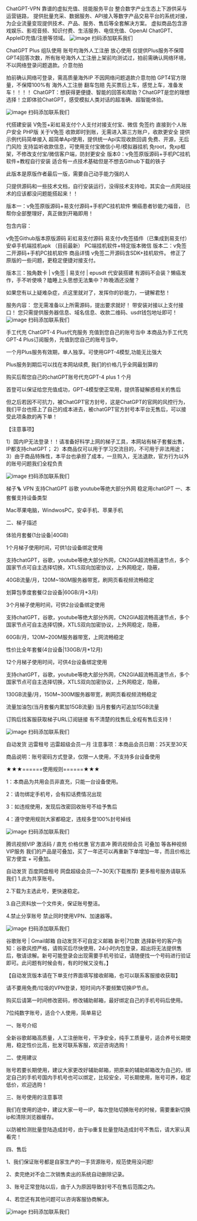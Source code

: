 

ChatGPT-VPN
靠谱的虚拟充值、技能服务平台 整合数字产业生态上下游供采与运营链路， 提供批量充采、数据服务、API接入等数字产品交易平台的系统对接， 为企业流量变现提供技术、产品、服务、售后等全套解决方案。 虚拟商品包含游戏娱乐、影视音频、知识付费、生活服务、电信充值、OpenAI ChatGPT、AppleID充值/注册等领域。
![image](https://github.com/Simonzaq/chatgpt-vpn/edit/main/img/wechat.jpg?raw=true)
扫码添加联系我们

ChatGPT Plus 组队使用 账号均海外人工注册 放心使用
仅提供Plus服务不保障GPT4回答次数，所有账号海外人工注册上架前均测试过，拍前需确认网络环境，不以网络登录问题退款。介意勿拍

拍前确认网络可登录，需高质量海外IP 不因网络问题退款介意勿拍 GPT4官方限量，不保障100%有 海外人工注册 翻车包赔 先买票后上车，感觉上车，准备发车！！！！ ChatGPT：想获得更便捷、智能的回答和帮助？ChatGPT是您的理想选择！立即体验ChatGPT，感受模拟人类对话的超准确、超智能体验。

![image](https://github.com/Simonzaq/chatgpt-vpn/edit/main/img/wechat.jpg?raw=true)
扫码添加联系我们

代搭建安装 V免签+彩虹易支付个人支付对接支付宝、微信 免签约 直接到个人账户安全 PHP版
关于V免签 收款即时到账，无需进入第三方账户，收款更安全 提供示例代码简单接入 超简单Api使用，提供统一Api实现收款回调 免费、开源，无后门风险 支持监听收款信息，可使用支付宝微信小号/模拟器挂机 免root，免xp框架，不修改支付宝/微信客户端，防封更安全 版本0：v免签原版源码+手机PC挂机软件+教程自行安装 适合有一点技术基础但是不想去Github下载的铁子

此版本是原版作者最后一版，需要自己动手能力强的人

只提供源码和一些技术文档，自行安装运行，没得技术支持哈，其实会一点网站技术的应该都没问题能搭起来！！

版本一：v免签原版源码+易支付源码+手机PC挂机软件 懒癌患者钞能力福音， 已帮你全部整理好，真正做到开箱即用！

包含内容：

v免签Github版本原版源码
彩虹易支付源码
易支付v免签插件（已集成到易支付）
安卓手机端挂机apk （目前最新）
PC端挂机软件+特定版本微信
版本二：v免签二开源码+手机PC挂机软件 商品详情 v免签二开源码含SDK+挂机软件。 修正了原版的一些问题，更稳定便捷对接支付。

版本三：独角数卡 | v免签 | 易支付 | epusdt 代安装搭建 有源码不会装？懒癌发作，手不听使唤？瞌睡上头思想无法集中？昨晚酒还没醒？

如果您有以上疑难杂症，点这里就对了，发挥你的钞能力，一键解君愁！

服务内容： 您无需准备以上所需源码，提出要求就好！ 带安装对接以上支付接口！ 您只需提供服务器信息、域名信息、收款二维码、usdt钱包地址即可！
![image](https://github.com/Simonzaq/chatgpt-vpn/edit/main/img/wechat.jpg?raw=true)
扫码添加联系我们

手工代充 ChatGPT-4 Plus代充服务 充值到您自己的账号当中
本商品为手工代充GPT-4 Plus订阅服务，充值到您自己的账号当中，

一个月Plus服务有效期，单人独享。可使用GPT-4模型,功能无比强大

Plus服务到期后可以找在本网站续费, 我们的价格几乎全网最划算的

购买后帮您自己的chatGPT账号代充GPT-4 plus 1 个月

首登可以保证给您充值成功，GPT-4模型使正常用，提供答疑解惑相关的售后

但之后若因不可抗力，被ChatGPT官方封号，这是ChatGPT的官网的风控行为， 我们平台也搭上了自己的成本进去，被chatGPT官方封号本平台无售后，可以接受此项条款的再下单！

【注意事项】

1）国内IP无法登录！！请准备好科学上网的梯子工具，本网站有梯子套餐出售，IP都支持chatGPT； 2）本商品仅可以用于学习交流目的，不可用于非法用途； 3）由于商品特殊性，本平台也承担了成本，一旦购入，无法退款，官方行为以外的账号问题我们全程负责

![image](https://github.com/Simonzaq/chatgpt-vpn/edit/main/img/wechat.jpg?raw=true)
扫码添加联系我们

梯子🪜 VPN 支持ChatGPT 谷歌 youtube等绝大部分外网 稳定用chatGPT
一、本套餐支持设备类型

Mac苹果电脑，WindwosPC，安卓手机、苹果手机

二、梯子描述

体验月套餐(1台设备|40GB)

1个月梯子使用时间，可供1台设备绑定使用

支持chatGPT，谷歌，youtube等绝大部分外网，CN2GIA超流畅高速节点，多个国家节点可自主选择切换，XTLS双向加密协议，上外网稳定，隐蔽，

40GB流量/月，120M~180M服务器带宽，刷网页看视频流畅稳定

划算包季度套餐(2台设备|60GB/月*3月)

3个月梯子使用时间，可供2台设备绑定使用

支持chatGPT，谷歌，youtube等绝大部分外网，CN2GIA超流畅高速节点，多个国家节点可自主选择切换，XTLS双向加密协议，上外网稳定，隐蔽，

60GB/月，120M~200M服务器带宽，上网流畅稳定

性价比全年套餐(4台设备|130GB/月*12月)

12个月梯子使用时间，可供4台设备绑定使用

支持chatGPT，谷歌，youtube等绝大部分外网，CN2GIA超流畅高速节点，多个国家节点可自主选择切换，XTLS双向加密协议，上外网稳定，隐蔽，

130GB流量/月，150M~300M服务器带宽，刷网页看视频流畅稳定

流量加油包(当月套餐内累加15GB流量) 当月套餐内可追加15GB流量

订购后找客服获取梯子URL订阅链接 有不清楚的找售后,全程有售后支持！

![image](https://github.com/Simonzaq/chatgpt-vpn/edit/main/img/wechat.jpg?raw=true)
扫码添加联系我们

自动发货 迅雷租号 迅雷超级会员一月
注意事项：本商品会员日期：25天至30天

商品说明：账号密码方式登录，仅限一人使用，不支持多台设备使用

★★★======使用规则======★★★

1：本商品为共用会员非直充，只能一台设备使用。

2：请勿绑定手机号，会有扣话费情况出现

3：如违规使用，发现后改密回收账号不给予售后

4：遵守使用规则大家都稳定，违规多登100%封号掉线

![image](https://github.com/Simonzaq/chatgpt-vpn/edit/main/img/wechat.jpg?raw=true)
扫码添加联系我们

腾讯视频VIP 激活码 / 直充 价格优惠 官方直冲 腾讯视频会员 可叠加 等各种视频VIP服务
我们的产品是可叠加，买了一年还可以再重新下单增加一年，而且价格比官方便宜 + 可叠加。

自动发货 百度网盘租号 网盘超级会员—7~30天(下载推荐) 更多租号服务请联系我们
1.此为共享账号。

2.下载为主选此号，更快速稳定。

3.自己资料放一个文件夹，保证账号整洁。

4.禁止分享账号 禁止同时使用VPN、加速器等。

![image](https://github.com/Simonzaq/chatgpt-vpn/edit/main/img/wechat.jpg?raw=true)
扫码添加联系我们

谷歌账号 | Gmail邮箱 自动发货不可自定义邮箱 新号|7位数
选择新号的客户告知：谷歌风控严格，请购买后尽快使用，24小时内包登录，超出将无法提供售后，敬请谅解。新号可能登录会出现需要手机号验证，请随便找一个号码进行验证即可。此问题有时候会有，有的时候又没有。】

【自动发货版本请在下单支付界面填写接收邮箱，也可以联系客服接收获取】

请不要用免费/垃圾的VPN登录，短时间内不要频繁切换IP节点。

购买后请第一时间修改密码，修改辅助邮箱，最好绑定自己的手机号码后使用。

7位纯数字账号，适合个人使用，简单易记

一、账号介绍

全新谷歌邮箱高质量，人工注册账号，干净安全，纯手工质量号，适合养号长期使用，稳定性价比高，批发可联系客服，欢迎咨询选购！

二、使用建议

账号若要长期使用，建议大家更改好辅助邮箱，把原来的辅助邮箱改为自己的，绑定自己的手机号国内手机号也可以绑定，比较安全，可长期使用，账号可养，稳定低价，欢迎选购！

三、账号使用的注意事项

我们在使用的途中，建议大家一号一IP，每次登陆切换账号的时候，需要重新切换ip和清除浏览器缓存。

以防被检测批量登陆造成封号，由于ip重复批量登陆造成封号不售后，请大家认真看完！

四、售后

1、我们保证账号都是自家生产的一手货源账号，规范使用没问题!

2、卖完绝对不会二次销售卖出的系统自动删除记录。

3、账号正常登陆以后，由于人为原因导致封号不在售后范围之内。

4、若您还有其他问题可以咨询客服协商解决。

![image](https://github.com/Simonzaq/vpn/c987a4edaeb178e23a7337b587cf00acd85cedc4/img/wechat.jpg?raw=true)
扫码添加联系我们
